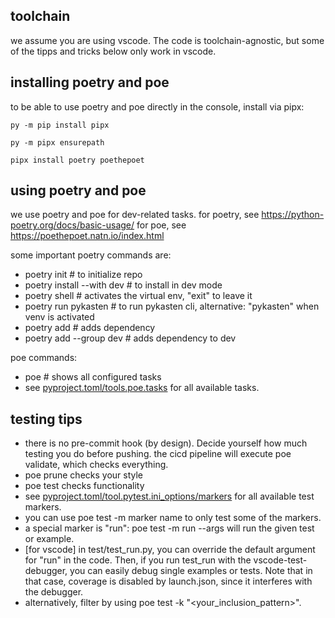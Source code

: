 ## toolchain
we assume you are using vscode. The code is toolchain-agnostic, but some of the tipps and tricks below only work in vscode.

## installing poetry and poe
to be able to use poetry and poe directly in the console,
install via pipx:
```
py -m pip install pipx
```
```
py -m pipx ensurepath 
```
```
pipx install poetry poethepoet
```

## using poetry and poe
we use poetry and poe for dev-related tasks.
for poetry, see https://python-poetry.org/docs/basic-usage/
for poe, see https://poethepoet.natn.io/index.html

some important poetry commands are:
- poetry init # to initialize repo
- poetry install --with dev # to install in dev mode
- poetry shell # activates the virtual env, "exit" to leave it
- poetry run pykasten # to run pykasten cli, alternative: "pykasten" when venv is activated
- poetry add <package> # adds dependency
- poetry add <package> --group dev # adds dependency to dev

poe commands:
- poe # shows all configured tasks
- see [pyproject.toml/tools.poe.tasks](../pyproject.toml) for all available tasks.

## testing tips
- there is no pre-commit hook (by design). Decide yourself how much testing you do before pushing.
  the cicd pipeline will execute poe validate, which checks everything.
- poe prune checks your style
- poe test checks functionality
- see [pyproject.toml/tool.pytest.ini_options/markers](../pyproject.toml) for all available test markers.
- you can use poe test -m marker name to only test some of the markers.
- a special marker is "run": poe test -m run --args <test name or example name> will run the given test or example.
- [for vscode] in test/test_run.py, you can override the default argument for "run" in the code. Then, if you run test_run with the vscode-test-debugger, you can easily debug single examples or tests. Note that in that case, coverage is disabled by launch.json, since it interferes with the debugger.
- alternatively, filter by using poe test -k "<your_inclusion_pattern>".